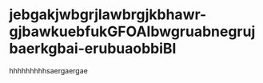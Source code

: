 # jebgakjwbgrjlawbrgjkbhawr-gjbawkuebfukGFOAIbwgruabnegrujbaerkgbai-erubuaobbiBI
hhhhhhhhhsaergaergae
